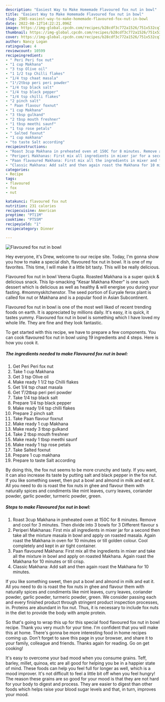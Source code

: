 ```yaml
---
description: "Easiest Way to Make Homemade Flavoured fox nut in bowl"
title: "Easiest Way to Make Homemade Flavoured fox nut in bowl"
slug: 2985-easiest-way-to-make-homemade-flavoured-fox-nut-in-bowl
date: 2022-08-12T14:22:21.096Z
image: https://img-global.cpcdn.com/recipes/b28cdf3c772a1526/751x532cq70/flavoured-fox-nut-in-bowl-recipe-main-photo.jpg
thumbnail: https://img-global.cpcdn.com/recipes/b28cdf3c772a1526/751x532cq70/flavoured-fox-nut-in-bowl-recipe-main-photo.jpg
cover: https://img-global.cpcdn.com/recipes/b28cdf3c772a1526/751x532cq70/flavoured-fox-nut-in-bowl-recipe-main-photo.jpg
author: Nancy Logan
ratingvalue: 4
reviewcount: 10599
recipeingredient:
- " Peri Peri fox nut"
- "1 cup Makhana"
- "3 tsp Olive oil"
- "1 1/2 tsp Chilli flakes"
- "1/4 tsp chaat masala"
- "1¹/2tbsp peri peri powder"
- "1/4 tsp black salt"
- "1/4 tsp black pepper"
- "1/4 tsp chilli flakes"
- "2 pinch salt"
- " Paan flavour foxnut"
- "1 cup Makhana"
- "3 tbsp gulkand"
- "2 tbsp mouth freshner"
- "1 tbsp meethi saunf"
- "1 tsp rose petals"
- " Salted foxnut"
- "1 cup makhana"
- "to taste Salt according"
recipeinstructions:
- "Roast 3cup Makhana in preheated oven at 150C for 8 minutes. Remove and cool for 3 minutes. Then divide into 3 bowls for 3 Different flavour s"
- "Periperi Makhanas: First mix all ingredients in mixer jar for a second then take all the mixture masala in bowl and apply on roasted masala. Again roast the Makhana in oven for 10 minutes or till golden colour. Cool completely and kept in air tight container."
- "Paan flavoured Makhana: First mix all the ingredients in mixer and take all the mixture in bowl and apply on roasted Makhana. Again roast the Makhana for 10 minutes or till crisp."
- "Classic Makhana: Add salt and then again roast the Makhana for 10 minutes."
categories:
- Recipe
tags:
- flavoured
- fox
- nut

katakunci: flavoured fox nut 
nutrition: 231 calories
recipecuisine: American
preptime: "PT11M"
cooktime: "PT55M"
recipeyield: "1"
recipecategory: Dinner

---
```



![Flavoured fox nut in bowl](https://img-global.cpcdn.com/recipes/b28cdf3c772a1526/751x532cq70/flavoured-fox-nut-in-bowl-recipe-main-photo.jpg)

Hey everyone, it's Drew, welcome to our recipe site. Today, I'm gonna show you how to make a special dish, flavoured fox nut in bowl. It is one of my favorites. This time, I will make it a little bit tasty. This will be really delicious.

Flavoured fox nut in bowl Veena Gupta. Roasted Makhana is a super quick &amp; delicious snack. This lip-smacking &#34;Kesar Makhana Kheer&#34; is one such dessert which is delicious as well as healthy &amp; will energise you during your fasting. #mommyskitchenstor. The seed portion of Euryale ferox plant is called fox nut or Makhana and is a popular food in Asian Subcontinent.

Flavoured fox nut in bowl is one of the most well liked of recent trending foods on earth. It is appreciated by millions daily. It's easy, it is quick, it tastes yummy. Flavoured fox nut in bowl is something which I have loved my whole life. They are fine and they look fantastic.


To get started with this recipe, we have to prepare a few components. You can cook flavoured fox nut in bowl using 19 ingredients and 4 steps. Here is how you cook it.

<!--inarticleads1-->

##### The ingredients needed to make Flavoured fox nut in bowl:

1. Get  Peri Peri fox nut
1. Take 1 cup Makhana
1. Get 3 tsp Olive oil
1. Make ready 1 1/2 tsp Chilli flakes
1. Get 1/4 tsp chaat masala
1. Get 1¹/2tbsp peri peri powder
1. Take 1/4 tsp black salt
1. Prepare 1/4 tsp black pepper
1. Make ready 1/4 tsp chilli flakes
1. Prepare 2 pinch salt
1. Take  Paan flavour foxnut
1. Make ready 1 cup Makhana
1. Make ready 3 tbsp gulkand
1. Take 2 tbsp mouth freshner
1. Make ready 1 tbsp meethi saunf
1. Make ready 1 tsp rose petals
1. Take  Salted foxnut
1. Prepare 1 cup makhana
1. Prepare to taste Salt according


By doing this, the fox nut seems to be more crunchy and tasty. If you want, it can also increase its taste by putting salt and black pepper in the fox nut. If you like something sweet, then put a bowl and almond in milk and eat it. All you need to do is roast the fox nuts in ghee and flavour them with naturally spices and condiments like mint leaves, curry leaves, coriander powder, garlic powder, turmeric powder, green. 

<!--inarticleads2-->

##### Steps to make Flavoured fox nut in bowl:

1. Roast 3cup Makhana in preheated oven at 150C for 8 minutes. Remove and cool for 3 minutes. Then divide into 3 bowls for 3 Different flavour s
1. Periperi Makhanas: First mix all ingredients in mixer jar for a second then take all the mixture masala in bowl and apply on roasted masala. Again roast the Makhana in oven for 10 minutes or till golden colour. Cool completely and kept in air tight container.
1. Paan flavoured Makhana: First mix all the ingredients in mixer and take all the mixture in bowl and apply on roasted Makhana. Again roast the Makhana for 10 minutes or till crisp.
1. Classic Makhana: Add salt and then again roast the Makhana for 10 minutes.


If you like something sweet, then put a bowl and almond in milk and eat it. All you need to do is roast the fox nuts in ghee and flavour them with naturally spices and condiments like mint leaves, curry leaves, coriander powder, garlic powder, turmeric powder, green. We consider passing each and every finished product through stringent product inspection processes, in. Proteins are abundant in fox nut. Thus, it is necessary to include fox nuts in the diet to provide the body with ample protein. 

So that's going to wrap this up for this special food flavoured fox nut in bowl recipe. Thank you very much for your time. I'm confident that you will make this at home. There's gonna be more interesting food in home recipes coming up. Don't forget to save this page in your browser, and share it to your family, colleague and friends. Thanks again for reading. Go on get cooking!

It's easy to overcome your bad mood when you consume grains. Teff, barley, millet, quinoa, etc are all good for helping you be in a happier state of mind. These foods can help you feel full for longer as well, which is a mood improver. It's not difficult to feel a little bit off when you feel hungry! The reason these grains are so good for your mood is that they are not hard for your body to digest and process. They are easier to digest than other foods which helps raise your blood sugar levels and that, in turn, improves your mood.
